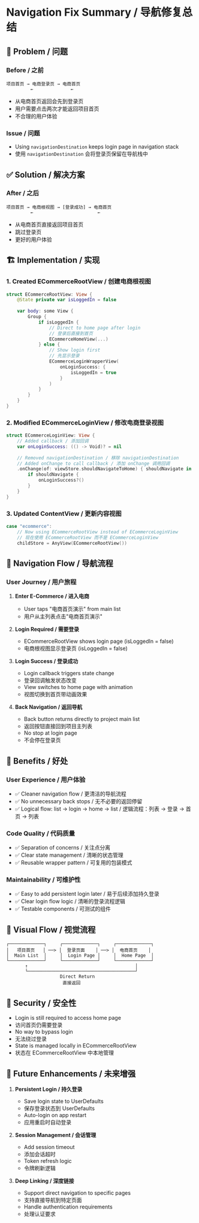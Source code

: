 # Navigation Fix Summary / 导航修复总结

## 🎯 Problem / 问题

### Before / 之前
```
项目首页 → 电商登录页 → 电商首页
         ←              ←
```
- 从电商首页返回会先到登录页
- 用户需要点击两次才能返回项目首页
- 不合理的用户体验

### Issue / 问题
- Using `navigationDestination` keeps login page in navigation stack
- 使用 `navigationDestination` 会将登录页保留在导航栈中

## ✅ Solution / 解决方案

### After / 之后
```
项目首页 → 电商根视图 → [登录成功] → 电商首页
         ←                        ←
```
- 从电商首页直接返回项目首页
- 跳过登录页
- 更好的用户体验

## 🏗️ Implementation / 实现

### 1. Created ECommerceRootView / 创建电商根视图
```swift
struct ECommerceRootView: View {
    @State private var isLoggedIn = false
    
    var body: some View {
        Group {
            if isLoggedIn {
                // Direct to home page after login
                // 登录后直接到首页
                ECommerceHomeView(...)
            } else {
                // Show login first
                // 先显示登录
                ECommerceLoginWrapperView(
                    onLoginSuccess: {
                        isLoggedIn = true
                    }
                )
            }
        }
    }
}
```

### 2. Modified ECommerceLoginView / 修改电商登录视图
```swift
struct ECommerceLoginView: View {
    // Added callback / 添加回调
    var onLoginSuccess: (() -> Void)? = nil
    
    // Removed navigationDestination / 移除 navigationDestination
    // Added onChange to call callback / 添加 onChange 调用回调
    .onChange(of: viewStore.shouldNavigateToHome) { shouldNavigate in
        if shouldNavigate {
            onLoginSuccess?()
        }
    }
}
```

### 3. Updated ContentView / 更新内容视图
```swift
case "ecommerce":
    // Now using ECommerceRootView instead of ECommerceLoginView
    // 现在使用 ECommerceRootView 而不是 ECommerceLoginView
    childStore = AnyView(ECommerceRootView())
```

## 🔄 Navigation Flow / 导航流程

### User Journey / 用户旅程

1. **Enter E-Commerce / 进入电商**
   - User taps "电商首页演示" from main list
   - 用户从主列表点击"电商首页演示"

2. **Login Required / 需要登录**
   - ECommerceRootView shows login page (isLoggedIn = false)
   - 电商根视图显示登录页 (isLoggedIn = false)

3. **Login Success / 登录成功**
   - Login callback triggers state change
   - 登录回调触发状态改变
   - View switches to home page with animation
   - 视图切换到首页带动画效果

4. **Back Navigation / 返回导航**
   - Back button returns directly to project main list
   - 返回按钮直接回到项目主列表
   - No stop at login page
   - 不会停在登录页

## 🎨 Benefits / 好处

### User Experience / 用户体验
- ✅ Cleaner navigation flow / 更清洁的导航流程
- ✅ No unnecessary back stops / 无不必要的返回停留
- ✅ Logical flow: list → login → home → list / 逻辑流程：列表 → 登录 → 首页 → 列表

### Code Quality / 代码质量
- ✅ Separation of concerns / 关注点分离
- ✅ Clear state management / 清晰的状态管理
- ✅ Reusable wrapper pattern / 可复用的包装模式

### Maintainability / 可维护性
- ✅ Easy to add persistent login later / 易于后续添加持久登录
- ✅ Clear login flow logic / 清晰的登录流程逻辑
- ✅ Testable components / 可测试的组件

## 📱 Visual Flow / 视觉流程

```
┌─────────────┐     ┌─────────────┐     ┌─────────────┐
│   项目首页   │ ──> │  登录页面    │ ──> │  电商首页    │
│  Main List  │     │  Login Page │     │  Home Page  │
└─────────────┘     └─────────────┘     └─────────────┘
       ↑                                        │
       └────────────────────────────────────────┘
                    Direct Return
                     直接返回
```

## 🔐 Security / 安全性

- Login is still required to access home page
- 访问首页仍需要登录
- No way to bypass login
- 无法绕过登录
- State is managed locally in ECommerceRootView
- 状态在 ECommerceRootView 中本地管理

## 🚀 Future Enhancements / 未来增强

1. **Persistent Login / 持久登录**
   - Save login state to UserDefaults
   - 保存登录状态到 UserDefaults
   - Auto-login on app restart
   - 应用重启时自动登录

2. **Session Management / 会话管理**
   - Add session timeout
   - 添加会话超时
   - Token refresh logic
   - 令牌刷新逻辑

3. **Deep Linking / 深度链接**
   - Support direct navigation to specific pages
   - 支持直接导航到特定页面
   - Handle authentication requirements
   - 处理认证要求